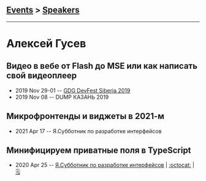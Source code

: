 ## [Events](../README.md) > [Speakers](../speakers.md)
---

# Алексей Гусев

## Видео в вебе от Flash до MSE или как написать свой видеоплеер
- 2019 Nov 29-01 -- [GDG DevFest Siberia 2019](https://youtu.be/ZxmELCVweOQ)    
- 2019 Nov 08 -- DUMP КАЗАНЬ 2019    
## Микрофронтенды и виджеты в 2021-м
- 2021 Apr 17 -- Я.Субботник по разработке интерфейсов    
## Минифицируем приватные поля в TypeScript
- 2020 Apr 25 -- [Я.Субботник по разработке интерфейсов](https://www.youtube.com/watch?v=alJCgWIcER0)   | [:octocat:](https://github.com/mad-gooze/ts-minify-private-talk) | [:spiral_notepad:](https://habr.com/ru/company/yandex/blog/506030/)
